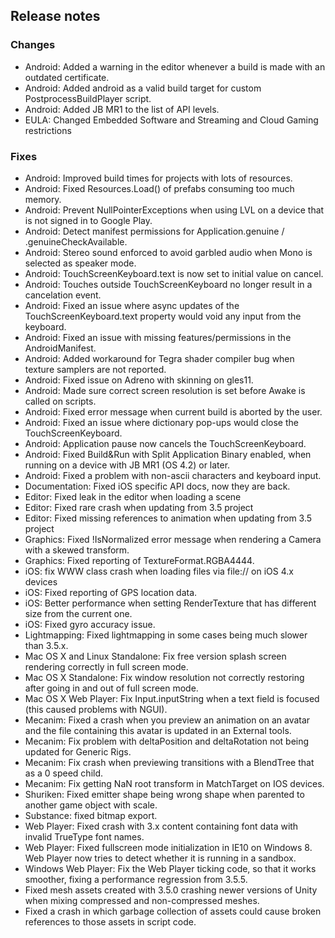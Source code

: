 ## Release notes

### Changes

-   Android: Added a warning in the editor whenever a build is made with an outdated certificate.
-   Android: Added android as a valid build target for custom PostprocessBuildPlayer script.
-   Android: Added JB MR1 to the list of API levels.
-   EULA: Changed Embedded Software and Streaming and Cloud Gaming restrictions

### Fixes

-   Android: Improved build times for projects with lots of resources.
-   Android: Fixed Resources.Load() of prefabs consuming too much memory.
-   Android: Prevent NullPointerExceptions when using LVL on a device that is not signed in to Google Play.
-   Android: Detect manifest permissions for Application.genuine / .genuineCheckAvailable.
-   Android: Stereo sound enforced to avoid garbled audio when Mono is selected as speaker mode.
-   Android: TouchScreenKeyboard.text is now set to initial value on cancel.
-   Android: Touches outside TouchScreenKeyboard no longer result in a cancelation event.
-   Android: Fixed an issue where async updates of the TouchScreenKeyboard.text property would void any input from the keyboard.
-   Android: Fixed an issue with missing features/permissions in the AndroidManifest.
-   Android: Added workaround for Tegra shader compiler bug when texture samplers are not reported.
-   Android: Fixed issue on Adreno with skinning on gles11.
-   Android: Made sure correct screen resolution is set before Awake is called on scripts.
-   Android: Fixed error message when current build is aborted by the user.
-   Android: Fixed an issue where dictionary pop-ups would close the TouchScreenKeyboard.
-   Android: Application pause now cancels the TouchScreenKeyboard.
-   Android: Fixed Build&Run with Split Application Binary enabled, when running on a device with JB MR1 (OS 4.2) or later.
-   Android: Fixed a problem with non-ascii characters and keyboard input.
-   Documentation: Fixed iOS specific API docs, now they are back.
-   Editor: Fixed leak in the editor when loading a scene
-   Editor: Fixed rare crash when updating from 3.5 project
-   Editor: Fixed missing references to animation when updating from 3.5 project
-   Graphics: Fixed !IsNormalized error message when rendering a Camera with a skewed transform.
-   Graphics: Fixed reporting of TextureFormat.RGBA4444.
-   iOS: fix WWW class crash when loading files via file:// on iOS 4.x devices
-   iOS: Fixed reporting of GPS location data.
-   iOS: Better performance when setting RenderTexture that has different size from the current one.
-   iOS: Fixed gyro accuracy issue.
-   Lightmapping: Fixed lightmapping in some cases being much slower than 3.5.x.
-   Mac OS X and Linux Standalone: Fix free version splash screen rendering correctly in full screen mode.
-   Mac OS X Standalone: Fix window resolution not correctly restoring after going in and out of full screen mode.
-   Mac OS X Web Player: Fix Input.inputString when a text field is focused (this caused problems with NGUI).
-   Mecanim: Fixed a crash when you preview an animation on an avatar and the file containing this avatar is updated in an External tools.
-   Mecanim: Fix problem with deltaPosition and deltaRotation not being updated for Generic Rigs.
-   Mecanim: Fix crash when previewing transitions with a BlendTree that as a 0 speed child.
-   Mecanim: Fix getting NaN root transform in MatchTarget on IOS devices.
-   Shuriken: Fixed emitter shape being wrong shape when parented to another game object with scale.
-   Substance: fixed bitmap export.
-   Web Player: Fixed crash with 3.x content containing font data with invalid TrueType font names.
-   Web Player: Fixed fullscreen mode initialization in IE10 on Windows 8. Web Player now tries to detect whether it is running in a sandbox.
-   Windows Web Player: Fix the Web Player ticking code, so that it works smoother, fixing a performance regression from 3.5.5.
-   Fixed mesh assets created with 3.5.0 crashing newer versions of Unity when mixing compressed and non-compressed meshes.
-   Fixed a crash in which garbage collection of assets could cause broken references to those assets in script code.
